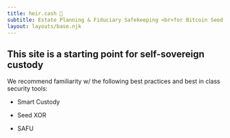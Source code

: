 ```yaml
---
title: heir.cash 💸
subtitle: Estate Planning & Fiduciary Safekeeping <br>for Bitcoin Seed Material & Backups <br>by <a href="https://xbt.llc">xbt.llc</a>
layout: layouts/base.njk
---
```



## This site is a starting point for self-sovereign custody

We recommend familiarity w/ the following best practices and best in class security tools:

+ Smart Custody

+ Seed XOR

+ SAFU






